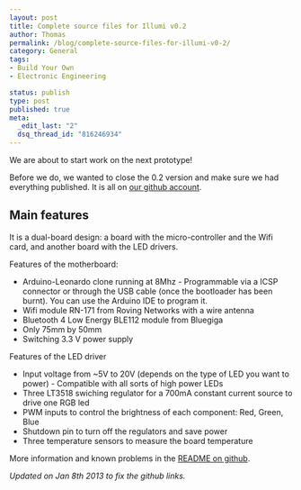 ```yaml
--- 
layout: post
title: Complete source files for Illumi v0.2
author: Thomas
permalink: /blog/complete-source-files-for-illumi-v0-2/
category: General
tags: 
- Build Your Own
- Electronic Engineering

status: publish
type: post
published: true
meta: 
  _edit_last: "2"
  dsq_thread_id: "816246934"
---
```


We are about to start work on the next prototype!

Before we do, we wanted to close the 0.2 version and make sure we had everything published. It is all on [our github account](https://github.com/tbideas/loochi-hardware/illumi-0.2/).

## Main features

It is a dual-board design: a board with the micro-controller and the Wifi card, and another board with the LED drivers.

Features of the motherboard:
- Arduino-Leonardo clone running at 8Mhz - Programmable via a ICSP connector or through the USB cable (once the bootloader has been burnt). You can use the Arduino IDE to program it.
- Wifi module RN-171 from Roving Networks with a wire antenna
- Bluetooth 4 Low Energy BLE112 module from Bluegiga
- Only 75mm by 50mm
- Switching 3.3 V power supply

Features of the LED driver
- Input voltage from ~5V to 20V (depends on the type of LED you want to power) - Compatible with all sorts of high power LEDs
- Three LT3518 swiching regulator for a 700mA constant current source to drive one RGB led
- PWM inputs to control the brightness of each component: Red, Green, Blue
- Shutdown pin to turn off the regulators and save power
- Three temperature sensors to measure the board temperature

More information and known problems in the [README on github](https://github.com/tbideas/loochi-hardware/blob/master/README.md).

*Updated on Jan 8th 2013 to fix the github links.*